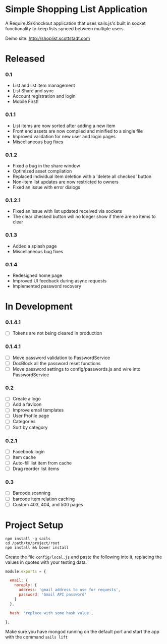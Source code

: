 Simple Shopping List Application
================================

A RequireJS/Knockout application that uses sails.js's built in socket functionality to keep lists synced between multiple users.

Demo site: http://shoplist.scottstadt.com

# Released

### 0.1

 - List and list item management
 - List Share and sync
 - Account registration and login
 - Mobile First!

### 0.1.1

 - List items are now sorted after adding a new item
 - Front end assets are now compiled and minified to a single file
 - Improved validation for new user and login pages
 - Miscellaneous bug fixes

### 0.1.2

 - Fixed a bug in the share window
 - Optimized asset compilation
 - Replaced individual item deletion with a 'delete all checked' button
 - Non-item list updates are now restricted to owners
 - Fixed an issue with error dialogs

### 0.1.2.1

 - Fixed an issue with list updated received via sockets
 - The clear checked button will no longer show if there are no items to clear

### 0.1.3

 - Added a splash page
 - Miscellaneous bug fixes

### 0.1.4

 - Redesigned home page
 - Improved UI feedback during async requests
 - Implemented password recovery

# In Development

### 0.1.4.1

 - [ ] Tokens are not being cleared in production

### 0.1.4.1

 - [ ] Move password validation to PasswordService
 - [ ] DocBlock all the password reset functions
 - [ ] Move password settings to config/passwords.js and wire into PasswordService

### 0.2

 - [ ] Create a logo
 - [ ] Add a favicon
 - [ ] Improve email templates
 - [ ] User Profile page
 - [ ] Categories
 - [ ] Sort by category

### 0.2.1

 - [ ] Facebook login
 - [ ] Item cache
 - [ ] Auto-fill list item from cache
 - [ ] Drag reorder list items

### 0.3

 - [ ] Barcode scanning
 - [ ] barcode item relation caching
 - [ ] Custom 403, 404, and 500 pages

# Project Setup

```
npm install -g sails
cd /path/to/project/root
npm install && bower install
```

Create the file `config/local.js` and paste the following into it, replacing the values in quotes with your testing data.

```javascript
module.exports = {

  email: {
    noreply: {
      address: 'gmail address to use for requests',
      password: 'Gmail API password'
    }
  },

  hash: 'replace with some hash value',

};
```

Make sure you have mongod running on the default port and start the app with the command `sails lift`


